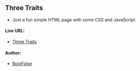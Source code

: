
## Three Traits

- Just a fun simple HTML page with some CSS and JavaScript


#### Live URL:

- [Three Traits](https://boolfalse.github.io/three-traits/)


#### Author:

- [BoolFalse](https://boolfalse.com/)
